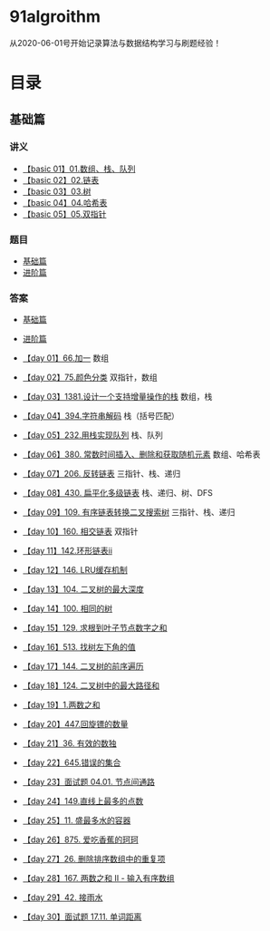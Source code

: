 # 91algroithm

从2020-06-01号开始记录算法与数据结构学习与刷题经验！
# 目录
## 基础篇
### 讲义
- [【basic 01】01.数组、栈、队列](https://github.com/leetcode-pp/91alg-1/blob/master/basic-01.md)
- [【basic 02】02.链表](https://github.com/leetcode-pp/91alg-1/blob/master/basic-02.md)
- [【basic 03】03.树](https://github.com/leetcode-pp/91alg-1/blob/master/basic-03.md)
- [【basic 04】04.哈希表](https://github.com/leetcode-pp/91alg-1/blob/master/basic-04.md)
- [【basic 05】05.双指针](https://lucifer.ren/blog/2020/05/26/91algo-basic-05.two-pointer/)

### 题目
- [基础篇]()
- [进阶篇]()

### 答案
- [基础篇]()
- [进阶篇]()

- [【day 01】66.加一](https://github.com/leetcode-pp/91alg-1/issues/1#issuecomment-636883697) 数组
- [【day 02】75.颜色分类](https://github.com/leetcode-pp/91alg-1/issues/15#issuecomment-637651551) 双指针，数组
- [【day 03】1381.设计一个支持增量操作的栈](https://github.com/leetcode-pp/91alg-1/issues/18#issuecomment-638268279) 数组，栈
- [【day 04】394.字符串解码](https://github.com/leetcode-pp/91alg-1/issues/20#issuecomment-638800071) 栈（括号匹配）
- [【day 05】232.用栈实现队列](https://github.com/leetcode-pp/91alg-1/issues/21#issuecomment-639573715) 栈、队列
- [【day 06】380. 常数时间插入、删除和获取随机元素](https://github.com/leetcode-pp/91alg-1/issues/23#issuecomment-640155651) 数组、哈希表
- [【day 07】206. 反转链表](https://github.com/azl397985856/leetcode/blob/master/problems/206.reverse-linked-list.md) 三指针、栈、递归
- [【day 08】430. 扁平化多级链表](https://leetcode-solution.cn/everyday/200) 栈、递归、树、DFS
- [【day 09】109. 有序链表转换二叉搜索树](https://leetcode-cn.com/problems/convert-sorted-list-to-binary-search-tree/solution/di-gui-yi-ba-suo-by-zstar01/) 三指针、栈、递归
- [【day 10】160. 相交链表](https://github.com/leetcode-pp/91alg-1/issues/28#issuecomment-641733401) 双指针
- [【day 11】142.环形链表ii](https://github.com/leetcode-pp/91alg-1/issues/29#issuecomment-642583692)
- [【day 12】146. LRU缓存机制](https://leetcode-cn.com/problems/lru-cache/solution/shuang-lian-biao-ha-xi-biao-by-zstar01/)
- [【day 13】104. 二叉树的最大深度](https://github.com/leetcode-pp/91alg-1/issues/32#issuecomment-643620727)
- [【day 14】100. 相同的树](https://github.com/leetcode-pp/91alg-1/issues/34#issuecomment-643729521)
- [【day 15】129. 求根到叶子节点数字之和](https://github.com/leetcode-pp/91alg-1/issues/35#issuecomment-643863834)
- [【day 16】513. 找树左下角的值](https://github.com/leetcode-pp/91alg-1/issues/37#issuecomment-644557908)
- [【day 17】144. 二叉树的前序遍历](https://lucifer.ren/blog/2020/02/08/%E6%9E%84%E9%80%A0%E4%BA%8C%E5%8F%89%E6%A0%91%E4%B8%93%E9%A2%98/)
- [【day 18】124. 二叉树中的最大路径和](https://github.com/azl397985856/leetcode/blob/b1e1f5f55bc4ad3004cfafb6415a3e9de35c131a/problems/124.binary-tree-maximum-path-sum.md)
- [【day  19】1.两数之和](https://github.com/leetcode-pp/91alg-1/issues/40#issuecomment-646613516)
- [【day 20】447.回旋镖的数量](https://github.com/leetcode-pp/91alg-1/issues/41#issuecomment-647002357)
- [【day 21】36. 有效的数独](https://github.com/leetcode-pp/91alg-1/issues/43#issuecomment-647124518)
- [【day 22】645.错误的集合](https://github.com/leetcode-pp/91alg-1/issues/44#issuecomment-647545569)
- [【day 23】面试题 04.01. 节点间通路](https://github.com/leetcode-pp/91alg-1/issues/45#issuecomment-648178243)
- [【day 24】149.直线上最多的点数](https://github.com/leetcode-pp/91alg-1/issues/50#issuecomment-648820744)
- [【day 25】11. 盛最多水的容器](https://github.com/leetcode-pp/91alg-1/issues/51#issuecomment-649502160)
- [【day 26】875. 爱吃香蕉的珂珂](https://github.com/leetcode-pp/91alg-1/issues/52#issuecomment-650155495)
- [【day 27】26. 删除排序数组中的重复项](https://github.com/leetcode-pp/91alg-1/issues/54#issuecomment-650523049)
- [【day 28】167. 两数之和 II - 输入有序数组](https://github.com/azl397985856/leetcode/blob/master/problems/167.two-sum-ii-input-array-is-sorted.md)
- [【day 29】42. 接雨水](https://github.com/leetcode-pp/91alg-1/issues/57#issuecomment-651000402)
- [【day 30】面试题 17.11. 单词距离](https://github.com/leetcode-pp/91alg-1/issues/57#issuecomment-651000402)
